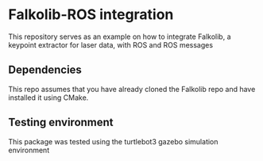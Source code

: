 # Falkolib-ROS integration
This repository serves as an example on how to integrate Falkolib, a keypoint extractor for laser data, with ROS and ROS messages

## Dependencies
This repo assumes that you have already cloned the Falkolib repo and have installed it using CMake.

## Testing environment
This package was tested using the turtlebot3 gazebo simulation environment

